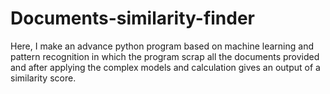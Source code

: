 # Documents-similarity-finder
Here, I make an advance python program based on machine learning and pattern recognition in which the program scrap all the documents provided and after applying the complex models and calculation gives an output of a similarity score.
